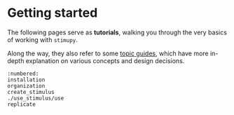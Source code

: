 # Getting started

The following pages serve as **tutorials**,
walking you through the very basics of working with `stimupy`.

Along the way, they also refer to some [topic guides](../topic_guides/topic_guides),
which have more in-depth explanation on various concepts and design decisions.


```{toctree}
:numbered:
installation
organization
create_stimulus
./use_stimulus/use
replicate
```